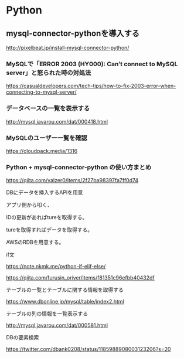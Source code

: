 # Python
## mysql-connector-pythonを導入する
http://pixelbeat.jp/install-mysql-connector-python/

### MySQLで「ERROR 2003 (HY000): Can’t connect to MySQL server」と怒られた時の対処法
https://casualdevelopers.com/tech-tips/how-to-fix-2003-error-when-connecting-to-mysql-server/

### データベースの一覧を表示する
http://mysql.javarou.com/dat/000418.html

### MySQLのユーザー一覧を確認
https://cloudpack.media/1316

### Python + mysql-connector-python の使い方まとめ
https://qiita.com/valzer0/items/2f27ba98397fa7ff0d74

DBにデータを挿入するAPIを用意

アプリ側から叩く、

IDの更新があればtureを取得する。

tureを取得すればデータを取得する。

AWSのRDBを用意する。

if文

https://note.nkmk.me/python-if-elif-else/


https://qiita.com/furusin_oriver/items/f81351c96efbb40432df

テーブルの一覧とテーブルに関する情報を取得する

https://www.dbonline.jp/mysql/table/index2.html

テーブルの列の情報を一覧表示する

http://mysql.javarou.com/dat/000581.html

DBの要素検索

https://twitter.com/dbank0208/status/1185988908003123206?s=20
